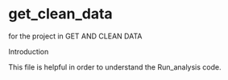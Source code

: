 # get_clean_data
for the project in GET AND CLEAN DATA

Introduction

This file is helpful in order to understand the Run_analysis code.
